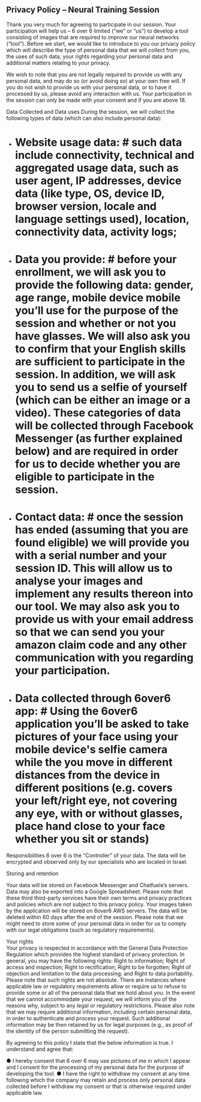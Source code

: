 ## Privacy Policy – Neural Training Session


Thank you very much for agreeing to participate in our session. Your participation will help us – 6 over 6 limited (“we” or “us”) to develop a tool consisting of images that are required to improve our neural networks (“tool”). Before we start, we would like to introduce to you our privacy policy which will describe the type of personal data that we will collect from you, the uses of such data, your rights regarding your personal data and additional matters relating to your privacy.  

We wish to note that you are not legally required to provide us with any personal data, and may do so (or avoid doing so) at your own free will. If you do not wish to provide us with your personal data, or to have it processed by us, please avoid any interaction with us. Your participation in the session can only be made with your consent and if you are above 18.

Data Collected and Data uses
During the session, we will collect the following types of data (which can also include personal data):

-	# Website usage data: # such data include connectivity, technical and aggregated usage data, such as user agent, IP addresses, device data (like type, OS, device ID, browser version, locale and language settings used), location, connectivity data, activity logs; 

-	# Data you provide: # before your enrollment, we will ask you to provide the following data: gender, age range, mobile device mobile you’ll use for the purpose of the session and whether or not you have glasses. We will also ask you to confirm that your English skills are sufficient to participate in the session. In addition, we will ask you to send us a selfie of yourself (which can be either an image or a video). These categories of data will be collected through Facebook Messenger (as further explained below) and  are required in order for us to decide whether you are eligible to participate in the session.

-	# Contact data: # once the session has ended (assuming that you are found eligible) we will provide you with a serial number and your session ID. This will allow us to analyse your images and implement any results thereon into our tool. We may also ask you to provide us with your email address so that we can send you your amazon claim code and any other communication with you regarding your participation. 

-	 # Data collected through 6over6 app: # Using the 6over6 application you’ll be asked to take pictures of your face using your mobile device's selfie camera while the you move in different distances from the device in different positions (e.g. covers your left/right eye, not covering any eye, with or without glasses, place hand close to your face whether you sit or stands)

Responsibilities
6 over 6 is the “Controller” of your data. The data will be encrypted and observed only by our specialists who are located in Israel. 

Storing and retention

Your data will be stored on Facebook Messenger and Chatfuele’s servers. Data may also be exported into a Google Spreadsheet. Please note that these third third-party services have their own  terms and privacy practices and policies which are not subject to this privacy policy. Your images taken by the application will be stored on 6over6 AWS servers. The data will be deleted within 60 days after the end of the session. Please note that we might need to store some of your personal data in order for us to comply with our legal obligations (such as regulatory requirements).

Your rights  
Your privacy is respected in accordance with the General Data Protection Regulation which provides the highest standard of privacy protection. In general, you may have the following rights: Right to information; Right of access and inspection; Right to rectification; Right to be forgotten; Right of objection and limitation to the data processing; and Right to data portability. Please note that such rights are not absolute. There are instances where applicable law or regulatory requirements allow or require us to refuse to provide some or all of the personal data that we hold about you. In the event that we cannot accommodate your request, we will inform you of the reasons why, subject to any legal or regulatory restrictions.
Please also note that we may require additional information, including certain personal data, in order to authenticate and process your request. Such additional information may be then retained by us for legal purposes (e.g., as proof of the identity of the person submitting the request).

By agreeing to this policy I state that the below information is true. I understand and agree that:  

●	I hereby consent that 6 over 6 may use pictures of me in which I appear and I consent for the processing of my personal data for the purpose of developing the tool. 
● I have the right to withdraw my consent at any time following which the company may retain and process only personal data collected before I withdraw my consent or that is otherwise required under applicable law. 

